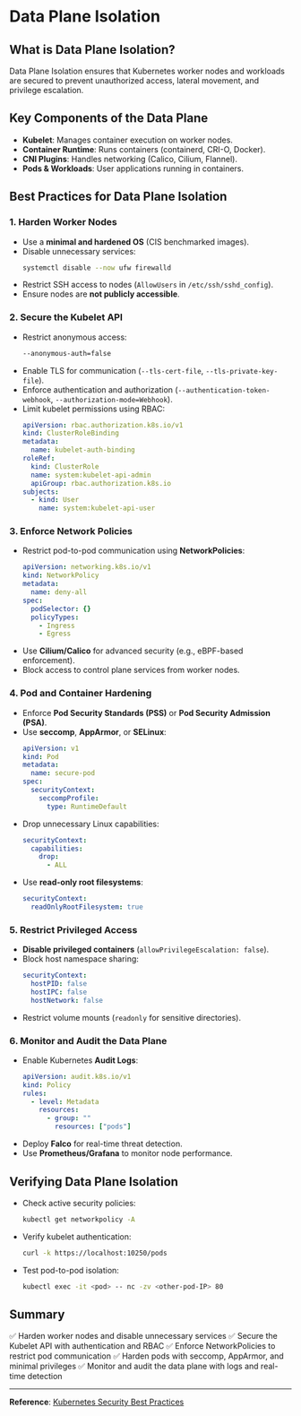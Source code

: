 # Data Plane Isolation

## What is Data Plane Isolation?
Data Plane Isolation ensures that Kubernetes worker nodes and workloads are secured to prevent unauthorized access, lateral movement, and privilege escalation.

## Key Components of the Data Plane
- **Kubelet**: Manages container execution on worker nodes.
- **Container Runtime**: Runs containers (containerd, CRI-O, Docker).
- **CNI Plugins**: Handles networking (Calico, Cilium, Flannel).
- **Pods & Workloads**: User applications running in containers.

## Best Practices for Data Plane Isolation
### 1. **Harden Worker Nodes**
- Use a **minimal and hardened OS** (CIS benchmarked images).
- Disable unnecessary services:
  ```sh
  systemctl disable --now ufw firewalld
  ```
- Restrict SSH access to nodes (`AllowUsers` in `/etc/ssh/sshd_config`).
- Ensure nodes are **not publicly accessible**.

### 2. **Secure the Kubelet API**
- Restrict anonymous access:
  ```sh
  --anonymous-auth=false
  ```
- Enable TLS for communication (`--tls-cert-file`, `--tls-private-key-file`).
- Enforce authentication and authorization (`--authentication-token-webhook`, `--authorization-mode=Webhook`).
- Limit kubelet permissions using RBAC:
  ```yaml
  apiVersion: rbac.authorization.k8s.io/v1
  kind: ClusterRoleBinding
  metadata:
    name: kubelet-auth-binding
  roleRef:
    kind: ClusterRole
    name: system:kubelet-api-admin
    apiGroup: rbac.authorization.k8s.io
  subjects:
    - kind: User
      name: system:kubelet-api-user
  ```

### 3. **Enforce Network Policies**
- Restrict pod-to-pod communication using **NetworkPolicies**:
  ```yaml
  apiVersion: networking.k8s.io/v1
  kind: NetworkPolicy
  metadata:
    name: deny-all
  spec:
    podSelector: {}
    policyTypes:
      - Ingress
      - Egress
  ```
- Use **Cilium/Calico** for advanced security (e.g., eBPF-based enforcement).
- Block access to control plane services from worker nodes.

### 4. **Pod and Container Hardening**
- Enforce **Pod Security Standards (PSS)** or **Pod Security Admission (PSA)**.
- Use **seccomp**, **AppArmor**, or **SELinux**:
  ```yaml
  apiVersion: v1
  kind: Pod
  metadata:
    name: secure-pod
  spec:
    securityContext:
      seccompProfile:
        type: RuntimeDefault
  ```
- Drop unnecessary Linux capabilities:
  ```yaml
  securityContext:
    capabilities:
      drop:
        - ALL
  ```
- Use **read-only root filesystems**:
  ```yaml
  securityContext:
    readOnlyRootFilesystem: true
  ```

### 5. **Restrict Privileged Access**
- **Disable privileged containers** (`allowPrivilegeEscalation: false`).
- Block host namespace sharing:
  ```yaml
  securityContext:
    hostPID: false
    hostIPC: false
    hostNetwork: false
  ```
- Restrict volume mounts (`readonly` for sensitive directories).

### 6. **Monitor and Audit the Data Plane**
- Enable Kubernetes **Audit Logs**:
  ```yaml
  apiVersion: audit.k8s.io/v1
  kind: Policy
  rules:
    - level: Metadata
      resources:
        - group: ""
          resources: ["pods"]
  ```
- Deploy **Falco** for real-time threat detection.
- Use **Prometheus/Grafana** to monitor node performance.

## Verifying Data Plane Isolation
- Check active security policies:
  ```sh
  kubectl get networkpolicy -A
  ```
- Verify kubelet authentication:
  ```sh
  curl -k https://localhost:10250/pods
  ```
- Test pod-to-pod isolation:
  ```sh
  kubectl exec -it <pod> -- nc -zv <other-pod-IP> 80
  ```

## Summary
✅ Harden worker nodes and disable unnecessary services
✅ Secure the Kubelet API with authentication and RBAC
✅ Enforce NetworkPolicies to restrict pod communication
✅ Harden pods with seccomp, AppArmor, and minimal privileges
✅ Monitor and audit the data plane with logs and real-time detection

---
**Reference**: [Kubernetes Security Best Practices](https://kubernetes.io/docs/concepts/security/overview/)
